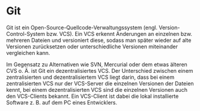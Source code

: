# Git

Git ist ein Open-Source-Quellcode-Verwaltungssystem (engl. Version-Control-System bzw. VCS). Ein VCS erkennt Änderungen an einzelnen bzw. mehreren Dateien und versioniert diese, sodass man später wieder auf alte Versionen zurücksetzen oder unterschiedliche Versionen miteinander vergleichen kann.

Im Gegensatz zu Alternativen wie SVN, Mercurial oder dem etwas älteren CVS o. Ä. ist Git ein dezentralisiertes VCS. Der Unterschied zwischen einem zentralisierten und dezentralisiertem VCS liegt darin, dass bei einem zentralisierten VCS nur der VCS-Server die einzelnen Versionen der Dateien kennt, bei einem dezentralisierten VCS sind die einzelnen Versionen auch den VCS-Clients bekannt. Ein VCS-Client ist dabei die lokal installierte Software z. B. auf dem PC eines Entwicklers.
  

